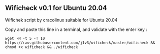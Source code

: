 ## Wificheck v0.1 for Ubuntu 20.04

Wifichek script by cracolinux suitable for Ubuntu 20.04

Copy and paste this line in a terminal, and validate with the enter key :

```
wget -N -t 5 -T 10 https://raw.githubusercontent.com/j1v3/wificheck/master/wificheck && chmod +x wificheck && ./wificheck
```
